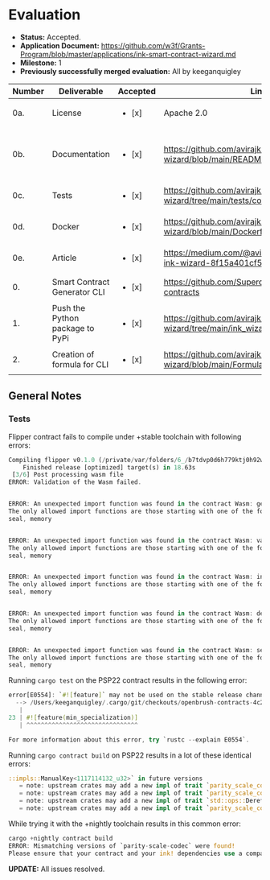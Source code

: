 
# Evaluation

- **Status:** Accepted.
- **Application Document:** https://github.com/w3f/Grants-Program/blob/master/applications/ink-smart-contract-wizard.md
- **Milestone:** 1
- **Previously successfully merged evaluation:** All by keeganquigley


| Number | Deliverable   | Accepted | Link                                                                                 | Notes |
|--------|---------------|----------|----------------------------------------------------------------------------|-------|
| 0a.     | License   | <ul><li>[x] </li></ul> | Apache 2.0                            |       |
| 0b.     | Documentation       | <ul><li>[x] </li></ul> | https://github.com/avirajkhare00/ink-wizard/blob/main/README.md                                                                        | Documentation could be improved to show how to use it.   |
| 0c.     | Tests         | <ul><li>[x] </li></ul> | https://github.com/avirajkhare00/ink-wizard/tree/main/tests/commands                | Tests run sucessfully.   |
| 0d.     | Docker | <ul><li>[x] </li></ul> | https://github.com/avirajkhare00/ink-wizard/blob/main/Dockerfile | Builds and runs container successfully.      |
| 0e.     | Article | <ul><li>[x] </li></ul> | https://medium.com/@avirajkhare00/introducing-ink-wizard-8f15a401cf55 | Looks good.
| 0.      | Smart Contract Generator CLI | <ul><li>[x] </li></ul> | https://github.com/Supercolony-net/openbrush-contracts | Looks good.
| 1.      | Push the Python package to PyPi | <ul><li>[x] </li></ul> | https://github.com/avirajkhare00/ink-wizard/tree/main/ink_wizard/template_generators | Looks good.
| 2.      | Creation of formula for CLI | <ul><li>[x] </li></ul> | https://github.com/avirajkhare00/homebrew-ink-wizard/blob/main/Formula/ink-wizard.rb | Looks good.

## General Notes

### Tests

Flipper contract fails to compile under +stable toolchain with following errors:
```rust
Compiling flipper v0.1.0 (/private/var/folders/6_/b7tdvp0d6h779ktj0h92w5km0000gn/T/cargo-contract_nrd4F6)
    Finished release [optimized] target(s) in 18.63s
 [3/6] Post processing wasm file
ERROR: Validation of the Wasm failed.


ERROR: An unexpected import function was found in the contract Wasm: get_storage.
The only allowed import functions are those starting with one of the following prefixes:
seal, memory


ERROR: An unexpected import function was found in the contract Wasm: value_transferred.
The only allowed import functions are those starting with one of the following prefixes:
seal, memory


ERROR: An unexpected import function was found in the contract Wasm: input.
The only allowed import functions are those starting with one of the following prefixes:
seal, memory


ERROR: An unexpected import function was found in the contract Wasm: debug_message.
The only allowed import functions are those starting with one of the following prefixes:
seal, memory


ERROR: An unexpected import function was found in the contract Wasm: set_storage.
The only allowed import functions are those starting with one of the following prefixes:
seal, memory
```
Running `cargo test` on the PSP22 contract results in the following error:
```rust
error[E0554]: `#![feature]` may not be used on the stable release channel
  --> /Users/keeganquigley/.cargo/git/checkouts/openbrush-contracts-4c291f7aab99c37d/14ff655/contracts/src/lib.rs:23:1
   |
23 | #![feature(min_specialization)]
   | ^^^^^^^^^^^^^^^^^^^^^^^^^^^^^^^

For more information about this error, try `rustc --explain E0554`.
```
Running `cargo contract build` on PSP22 results in a lot of these identical errors:
```rust
::impls::ManualKey<1117114132_u32>` in future versions
   = note: upstream crates may add a new impl of trait `parity_scale_codec::WrapperTypeDecode` for type `std::option::Option<()>` in future versions
   = note: upstream crates may add a new impl of trait `parity_scale_codec::WrapperTypeDecode` for type `std::option::Option<()>` in future versions
   = note: upstream crates may add a new impl of trait `std::ops::Deref` for type `std::option::Option<()>` in future versions
   = note: upstream crates may add a new impl of trait `parity_scale_codec::WrapperTypeEncode` for type `std::option::Option<()>` in future versions
```
While trying it with the +nightly toolchain results in this common error:
```rust
cargo +nightly contract build
ERROR: Mismatching versions of `parity-scale-codec` were found!
Please ensure that your contract and your ink! dependencies use a compatible version of this package.
```
**UPDATE:** All issues resolved.
